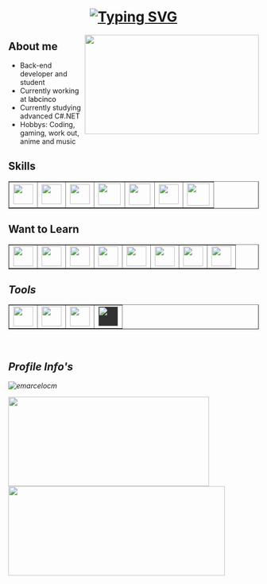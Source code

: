### <!--<h1 align="center">Hi there, what's up? <img src="https://github.com/blackcater/blackcater/raw/main/images/Hi.gif" height="30"/></h1> -->
<h1 align = "center">
<a href="https://git.io/typing-svg"><img src="https://readme-typing-svg.herokuapp.com?font=Fira+Code&size=75&duration=1500&pause=600&color=0CE82B&background=000000EE&center=true&vCenter=true&multiline=true&width=1920&height=370&lines=Hello+World!;My+name+is+Marcelo,+I'm+21y;Welcome+to+my+README" alt="Typing SVG" /></a>
</h1>
<head><link rel="stylesheet" href="https://cdn.jsdelivr.net/gh/devicons/devicon@v2.15.1/devicon.min.css"><head>

<!--<a href="#"><img align="right" src="https://github.com/blackcater/blackcater/raw/main/images/banner.gif" width="200 " height="200" /></a>-->
<a href="#"><img align="right" src="https://camo.githubusercontent.com/18ae9809d7ae8a378be4c3701b7fd4cbb427619a66f72398bda0dbde21e148a8/68747470733a2f2f6d656469612e67697068792e636f6d2f6d656469612f39423877597a74416f65317a4f2f736f757263652e676966" width="350 " height="200" /></a>
## About me

- Back-end developer and student
- Currently working at <a href="https://labcinco.com/" style="color: #000000; text-decoration: none;">labcinco</a>
- Currently studying advanced C#.NET
- Hobbys: Coding, gaming, work out, anime and music

## Skills
<table border="1px"> <tr>
<td><img src="https://cdn.jsdelivr.net/gh/devicons/devicon/icons/c/c-original.svg" width="40" height="40"/></td> <td><img src="https://cdn.jsdelivr.net/gh/devicons/devicon/icons/cplusplus/cplusplus-original.svg" width="40" height="40"/></td> <td><img src="https://cdn.jsdelivr.net/gh/devicons/devicon/icons/csharp/csharp-original.svg" width="40" height="40"/></td> <td><img src="https://cdn.jsdelivr.net/gh/devicons/devicon/icons/java/java-original.svg" width="45" height="44"/></td> <td><img src="https://cdn.jsdelivr.net/gh/devicons/devicon/icons/phpstorm/phpstorm-original.svg" width="43" height="43"/></td>
<td><img src="https://cdn.jsdelivr.net/gh/devicons/devicon/icons/mysql/mysql-plain.svg" width="40" height="40"/></td> <td><img src="https://cdn.jsdelivr.net/gh/devicons/devicon/icons/dot-net/dot-net-original.svg" width="45" height="45"/></td> </tr></table>

## Want to Learn
<table border="1px"><tr><td><img src="https://cdn.jsdelivr.net/gh/devicons/devicon/icons/kotlin/kotlin-original.svg" width="40" height="40"/></td> <td><img src="https://cdn.jsdelivr.net/gh/devicons/devicon/icons/dotnetcore/dotnetcore-original.svg" width="40" height="40"/></td> <td><img src="https://cdn.jsdelivr.net/gh/devicons/devicon/icons/mongodb/mongodb-original-wordmark.svg" width="40" height="40"/></td> <td><img src="https://cdn.jsdelivr.net/gh/devicons/devicon/icons/ruby/ruby-original.svg" width="40" height="40"/></td> <td><img src="https://cdn.jsdelivr.net/gh/devicons/devicon/icons/spring/spring-original.svg" width="40" height="40"/></td> <td><i class="devicon-go-original-wordmark colored"><img src="https://cdn.jsdelivr.net/gh/devicons/devicon/icons/go/go-original-wordmark.svg" width="40" height="40"/></i></td> <td><img src="https://cdn.jsdelivr.net/gh/devicons/devicon/icons/objectivec/objectivec-plain.svg" width="40" height="40"/></td> <i class="devicon-coffeescript-original-wordmark"> <td><img src="https://cdn.jsdelivr.net/gh/devicons/devicon/icons/coffeescript/coffeescript-original-wordmark.svg" width="40" height="40"/></i></td> </tr></table>

## Tools
<table border="1px"><tr><td><img src="https://cdn.jsdelivr.net/gh/devicons/devicon/icons/visualstudio/visualstudio-plain.svg" width="40" height="40"/></td> <td>
<img src="https://cdn.jsdelivr.net/gh/devicons/devicon/icons/vscode/vscode-original.svg" width="40" height="40"/></td> <td><i class="devicon-github-original"><img src="https://cdn.jsdelivr.net/gh/devicons/devicon/icons/github/github-original.svg" width="40" height="40"/></i></td> <td><i style="background-color: #000000 !important; opacity: 0.8; display: inline-block;"><img src="https://cdn.jsdelivr.net/gh/devicons/devicon/icons/unity/unity-original.svg" width="40" height="40"/> </i></td> </tr></table>
</br>

## Profile Info's
<p align="left"> <img src="https://komarev.com/ghpvc/?username=emarcelocm&label=Profile%20views&color=0e75b6&style=flat" alt="emarcelocm" /> </p>
  
<div style="position: absolute;">
<a href="https://github.com/EMarceloCM">
<img height="180em" src="https://github-readme-stats-sigma-five.vercel.app/api/top-langs/?username=EMarceloCM&layout=compact&langs_count=7&theme=blue-green&title_color=007ACC&icon_color=007ACC" style="width: 404px;"/>
<img height="180em" src="https://github-readme-stats-sigma-five.vercel.app/api?username=EMarceloCM&show_icons=true&theme=blue-green&include_all_commits=true&count_private=true&hide=contribs" style="width: 436px;"/>
</div>
